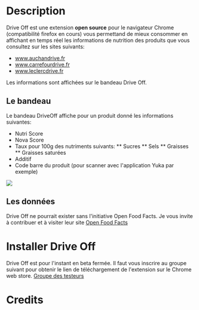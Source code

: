 ﻿# Description

Drive Off est une extension **open source** pour le navigateur Chrome (compatibilité firefox en cours) vous permettand de mieux consommer en affichant 
en temps réel les informations de nutrition des produits que vous consultez sur les sites suivants:
* www.auchandrive.fr
* www.carrefourdrive.fr
* www.leclercdrive.fr

Les informations sont affichées sur le bandeau Drive Off.

## Le bandeau

Le bandeau DriveOff affiche pour un produit donné les informations suivantes:
* Nutri Score
* Nova Score
* Taux pour 100g des nutriments suivants:
** Sucres
** Sels
** Graisses
** Graisses saturées
* Additif
* Code barre du produit (pour scanner avec l'application Yuka par exemple)

![](/img/bandeau.png)

## Les donn&eacute;es

Drive Off ne pourrait exister sans l'initiative Open Food Facts. Je vous invite à contribuer et à visiter leur site [Open Food Facts](http://www.openfoodfacts.org) 

# Installer Drive Off

Drive Off est pour l'instant en beta fermée. Il faut vous inscrire au groupe suivant pour obtenir le lien de téléchargement de l'extension sur le Chrome web store. [Groupe des testeurs](https://groups.google.com/forum/#!forum/driveoff_extension)

# Credits
